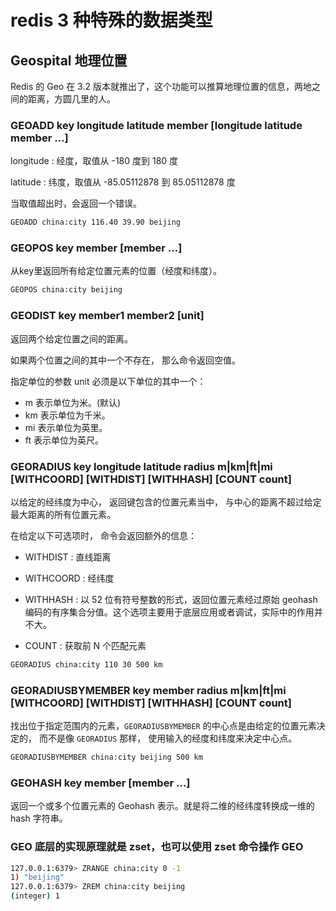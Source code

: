 # redis 3 种特殊的数据类型

## Geospital 地理位置

Redis 的 Geo 在 3.2 版本就推出了，这个功能可以推算地理位置的信息，两地之间的距离，方圆几里的人。

### GEOADD key longitude latitude member [longitude latitude member ...]

longitude : 经度，取值从 -180 度到 180 度

latitude : 纬度，取值从 -85.05112878 到 85.05112878 度

当取值超出时，会返回一个错误。

```bash
GEOADD china:city 116.40 39.90 beijing
```

### GEOPOS key member [member ...]

从key里返回所有给定位置元素的位置（经度和纬度）。

```bash
GEOPOS china:city beijing
```

### GEODIST key member1 member2 [unit]

返回两个给定位置之间的距离。

如果两个位置之间的其中一个不存在， 那么命令返回空值。

指定单位的参数 unit 必须是以下单位的其中一个：

+ m 表示单位为米。(默认)
+ km 表示单位为千米。
+ mi 表示单位为英里。
+ ft 表示单位为英尺。

### GEORADIUS key longitude latitude radius m|km|ft|mi [WITHCOORD] [WITHDIST] [WITHHASH] [COUNT count]

以给定的经纬度为中心， 返回键包含的位置元素当中， 与中心的距离不超过给定最大距离的所有位置元素。

在给定以下可选项时， 命令会返回额外的信息：

+ WITHDIST : 直线距离

+ WITHCOORD : 经纬度

+ WITHHASH : 以 52 位有符号整数的形式，返回位置元素经过原始 geohash 编码的有序集合分值。这个选项主要用于底层应用或者调试，实际中的作用并不大。

+ COUNT : 获取前 N 个匹配元素

```bash
GEORADIUS china:city 110 30 500 km
```

### GEORADIUSBYMEMBER key member radius m|km|ft|mi [WITHCOORD] [WITHDIST] [WITHHASH] [COUNT count]

找出位于指定范围内的元素，`GEORADIUSBYMEMBER` 的中心点是由给定的位置元素决定的， 而不是像 `GEORADIUS` 那样， 使用输入的经度和纬度来决定中心点。

```bash
GEORADIUSBYMEMBER china:city beijing 500 km
```

### GEOHASH key member [member ...]

返回一个或多个位置元素的 Geohash 表示。就是将二维的经纬度转换成一维的 hash 字符串。

### GEO 底层的实现原理就是 zset，也可以使用 zset 命令操作 GEO

```bash
127.0.0.1:6379> ZRANGE china:city 0 -1
1) "beijing"
127.0.0.1:6379> ZREM china:city beijing
(integer) 1
```